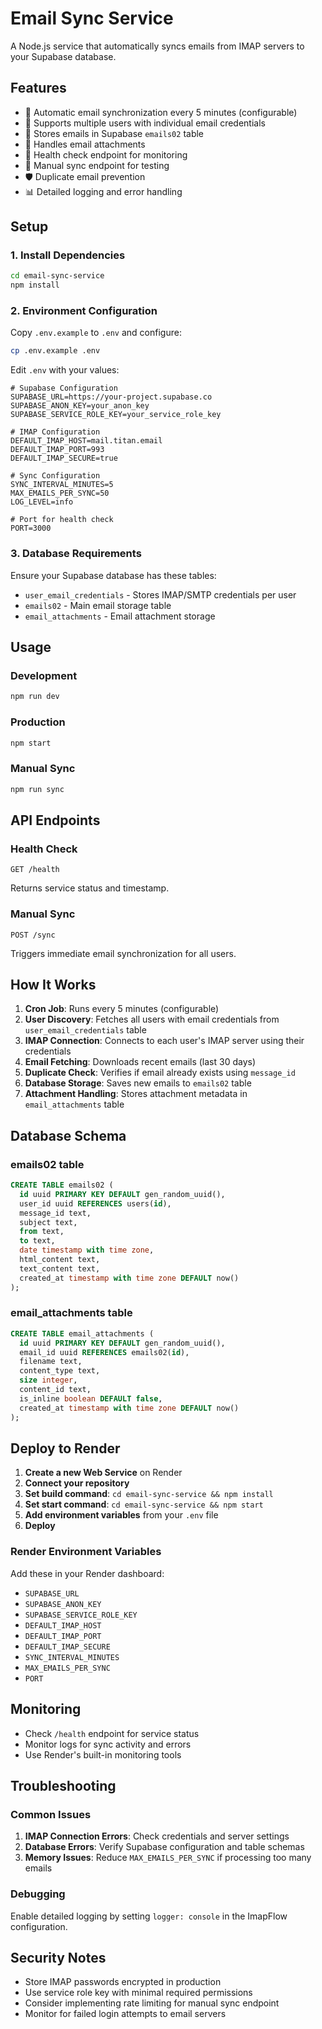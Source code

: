 # Email Sync Service

A Node.js service that automatically syncs emails from IMAP servers to your Supabase database.

## Features

- 🔄 Automatic email synchronization every 5 minutes (configurable)
- 📧 Supports multiple users with individual email credentials
- 💾 Stores emails in Supabase `emails02` table
- 📎 Handles email attachments
- 🏥 Health check endpoint for monitoring
- 🔧 Manual sync endpoint for testing
- 🛡️ Duplicate email prevention
- 📊 Detailed logging and error handling

## Setup

### 1. Install Dependencies

```bash
cd email-sync-service
npm install
```

### 2. Environment Configuration

Copy `.env.example` to `.env` and configure:

```bash
cp .env.example .env
```

Edit `.env` with your values:

```env
# Supabase Configuration
SUPABASE_URL=https://your-project.supabase.co
SUPABASE_ANON_KEY=your_anon_key
SUPABASE_SERVICE_ROLE_KEY=your_service_role_key

# IMAP Configuration
DEFAULT_IMAP_HOST=mail.titan.email
DEFAULT_IMAP_PORT=993
DEFAULT_IMAP_SECURE=true

# Sync Configuration
SYNC_INTERVAL_MINUTES=5
MAX_EMAILS_PER_SYNC=50
LOG_LEVEL=info

# Port for health check
PORT=3000
```

### 3. Database Requirements

Ensure your Supabase database has these tables:

- `user_email_credentials` - Stores IMAP/SMTP credentials per user
- `emails02` - Main email storage table
- `email_attachments` - Email attachment storage

## Usage

### Development

```bash
npm run dev
```

### Production

```bash
npm start
```

### Manual Sync

```bash
npm run sync
```

## API Endpoints

### Health Check
```
GET /health
```

Returns service status and timestamp.

### Manual Sync
```
POST /sync
```

Triggers immediate email synchronization for all users.

## How It Works

1. **Cron Job**: Runs every 5 minutes (configurable)
2. **User Discovery**: Fetches all users with email credentials from `user_email_credentials` table
3. **IMAP Connection**: Connects to each user's IMAP server using their credentials
4. **Email Fetching**: Downloads recent emails (last 30 days)
5. **Duplicate Check**: Verifies if email already exists using `message_id`
6. **Database Storage**: Saves new emails to `emails02` table
7. **Attachment Handling**: Stores attachment metadata in `email_attachments` table

## Database Schema

### emails02 table
```sql
CREATE TABLE emails02 (
  id uuid PRIMARY KEY DEFAULT gen_random_uuid(),
  user_id uuid REFERENCES users(id),
  message_id text,
  subject text,
  from text,
  to text,
  date timestamp with time zone,
  html_content text,
  text_content text,
  created_at timestamp with time zone DEFAULT now()
);
```

### email_attachments table
```sql
CREATE TABLE email_attachments (
  id uuid PRIMARY KEY DEFAULT gen_random_uuid(),
  email_id uuid REFERENCES emails02(id),
  filename text,
  content_type text,
  size integer,
  content_id text,
  is_inline boolean DEFAULT false,
  created_at timestamp with time zone DEFAULT now()
);
```

## Deploy to Render

1. **Create a new Web Service** on Render
2. **Connect your repository**
3. **Set build command**: `cd email-sync-service && npm install`
4. **Set start command**: `cd email-sync-service && npm start`
5. **Add environment variables** from your `.env` file
6. **Deploy**

### Render Environment Variables

Add these in your Render dashboard:

- `SUPABASE_URL`
- `SUPABASE_ANON_KEY`
- `SUPABASE_SERVICE_ROLE_KEY`
- `DEFAULT_IMAP_HOST`
- `DEFAULT_IMAP_PORT`
- `DEFAULT_IMAP_SECURE`
- `SYNC_INTERVAL_MINUTES`
- `MAX_EMAILS_PER_SYNC`
- `PORT`

## Monitoring

- Check `/health` endpoint for service status
- Monitor logs for sync activity and errors
- Use Render's built-in monitoring tools

## Troubleshooting

### Common Issues

1. **IMAP Connection Errors**: Check credentials and server settings
2. **Database Errors**: Verify Supabase configuration and table schemas
3. **Memory Issues**: Reduce `MAX_EMAILS_PER_SYNC` if processing too many emails

### Debugging

Enable detailed logging by setting `logger: console` in the ImapFlow configuration.

## Security Notes

- Store IMAP passwords encrypted in production
- Use service role key with minimal required permissions
- Consider implementing rate limiting for manual sync endpoint
- Monitor for failed login attempts to email servers
